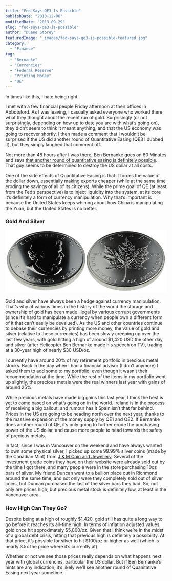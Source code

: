 ```yaml
---
title: "Fed Says QE3 Is Possible"
publishDate: "2010-12-06"
modifiedDate: "2013-09-29"
slug: "fed-says-qe3-is-possible"
author: "Duane Storey"
featuredImage: "_images/fed-says-qe3-is-possible-featured.jpg"
category:
  - "Finance"
tag:
  - "Bernanke"
  - "Currencies"
  - "Federal Reserve"
  - "Printing Money"
  - "QE"
---
```


In times like this, I hate being right.

I met with a few financial people Friday afternoon at their offices in Abbotsford. As I was leaving, I casually asked everyone who worked there what they thought about the recent run of gold. Surprisingly (or not surprisingly, depending on how up to date you are with what’s going on), they didn’t seem to think it meant anything, and that the US economy was going to recover shortly. I then made a comment that I wouldn’t be surprised if the US did another round of Quantitative Easing (QE3 I dubbed it), but they simply laughed that comment off.

Not more than 48 hours after I was there, Ben Bernanke goes on 60 Minutes and says [that another round of quantitative easing is definitely possible](http://www.reuters.com/article/idUSTRE6B50D020101206). That guy seems to be determined to destroy the US dollar at all costs.

One of the side effects of Quantitative Easing is that it forces the value of the dollar down, essentially making exports cheaper (while at the same time eroding the savings of all of its citizens). While the prime goal of QE (at least from the Fed’s perspective) is to inject liquidity into the system, at its core it’s definitely a form of currency manipulation. Why that’s important is because the United States keeps whining about how China is manipulating the Yuan, but the United States is no better.

### Gold And Silver

[![](_images/fed-says-qe3-is-possible-1.jpg "Silver Coins")](http://www.migratorynerd.com/wordpress/wp-content/uploads/2010/12/canadian-silver-maple-leaf-bullion-coin1.jpg)

Gold and silver have always been a hedge against currency manipulation. That’s why at various times in the history of the world the storage and ownership of gold has been made illegal by various corrupt governments (since it’s hard to manipulate a currency when people own a different form of it that can’t easily be devalued). As the US and other countries continue to debase their currencies by printing more money, the value of gold and silver (relative to these currencies) has been slowly creeping up over the last few years, with gold hitting a high of around $1,420 USD the other day, and silver (after Helicopter Ben Bernanke made his speech on TV), trading at a 30-year high of nearly $30 USD/oz.

I currently have around 20% of my retirement portfolio in precious metal stocks. Back in the day when I had a financial advisor (I don’t anymore) I asked them to add some to my portfolio, even though it wasn’t their recommendation at the time. While the rest of the items in my portfolio went up slightly, the precious metals were the real winners last year with gains of around 25%.

While precious metals have made big gains this last year, I think the best is yet to come based on what’s going on in the world. Ireland is in the process of receiving a big bailout, and rumour has it Spain isn’t that far behind. Prices in the US are going to be heading north over the next year, thanks to the massive expansion of the money supply by QE1 and QE2. If Bernanke does another round of QE, it’s only going to further erode the purchasing power of the US dollar, and cause more people to head towards the safety of precious metals.

In fact, since I was in Vancouver on the weekend and have always wanted to own some physical silver, I picked up some 99.99% silver coins (made by the Canadian Mint) from [J &amp; M Coin and Jewellery](http://bullioncoinsandbars.com/). Several of the investment grade coins they have on their website were already sold out by the time I got there, and many people were in the store purchasing 10oz bars of silver. My friend Duncan went to a bullion place out in Richmond around the same time, and not only were they completely sold out of silver coins, but Duncan purchased the last of the silver bars they had. So, not only are prices high, but precious metal stock is definitely low, at least in the Vancouver area.

### How High Can They Go?

Despite being at a high of roughly $1,420, gold still has quite a long way to go before it reaches its all-time high. In terms of inflation adjusted values, gold once hit approximately $5,000/oz. Given that I think we’re in the midst of a global debt crisis, hitting that previous high is definitely a possibility. At that price, it’s possible for silver to hit $100/oz or higher as well (which is nearly 3.5x the price where it’s currently at).

Whether or not we see those prices really depends on what happens next year with global currencies, particular the US dollar. But if Ben Bernanke’s hints are any indication, it’s likely we’ll see another round of Quanitative Easing next year sometime.
